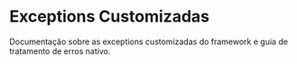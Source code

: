 # Exceptions Customizadas

Documentação sobre as exceptions customizadas do framework e guia de tratamento de erros nativo.
